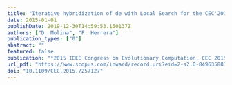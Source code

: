 ```yaml
---
title: "Iterative hybridization of de with Local Search for the CEC'2015 special session on large scale global optimization"
date: 2015-01-01
publishDate: 2019-12-30T14:59:53.150137Z
authors: ["D. Molina", "F. Herrera"]
publication_types: ["0"]
abstract: ""
featured: false
publication: "*2015 IEEE Congress on Evolutionary Computation, CEC 2015 - Proceedings*"
url_pdf: "https://www.scopus.com/inward/record.uri?eid=2-s2.0-84963588720&doi=10.1109%2fCEC.2015.7257127&partnerID=40&md5=ae017b1b50935682f992b287d5e608a7"
doi: "10.1109/CEC.2015.7257127"
---
```


